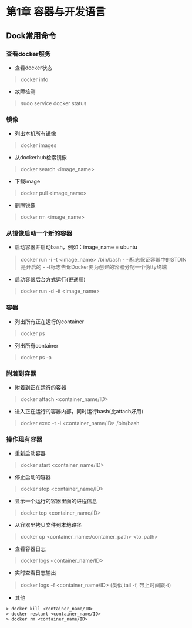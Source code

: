 # 第1章 容器与开发语言
## Dock常用命令
### 查看docker服务
* 查看docker状态
> docker info
* 故障检测
> sudo service docker status
### 镜像
* 列出本机所有镜像
> docker images
* 从dockerhub检索镜像
> docker search <image_name>
* 下载image
> docker pull <image_name>
* 删除镜像
> docker rm <image_name>
### 从镜像启动一个新的容器
* 启动容器并启动bash，例如：image_name = ubuntu
> docker run -i -t <image_name> /bin/bash
    - -i标志保证容器中的STDIN是开启的
    - -t标志告诉Docker要为创建的容器分配一个伪tty终端
* 启动容器后台方式运行(更通用)
> docker run -d -it <image_name>
### 容器
* 列出所有正在运行的container
> docker ps
* 列出所有container
> docker ps -a
### 附着到容器
* 附着到正在运行的容器
> docker attach <container_name/ID>
* 进入正在运行的容器内部，同时运行bash(比attach好用)
> docker exec -t -i <container_name/ID> /bin/bash
### 操作现有容器
* 重新启动容器
> docker start <container_name/ID>
* 停止启动的容器
> docker stop <container_name/ID>
* 显示一个运行的容器里面的进程信息
> docker top <container_name/ID>
* 从容器里拷贝文件到本地路径
> docker cp <container_name:/container_path> <to_path>
* 查看容器日志
> docker logs <container_name/ID>
* 实时查看日志输出
> docker logs -f <container_name/ID> (类似 tail -f, 带上时间戳-t)
* 其他
```
> docker kill <container_name/ID>
> docker restart <container_name/ID>
> docker rm <container_name/ID>
```